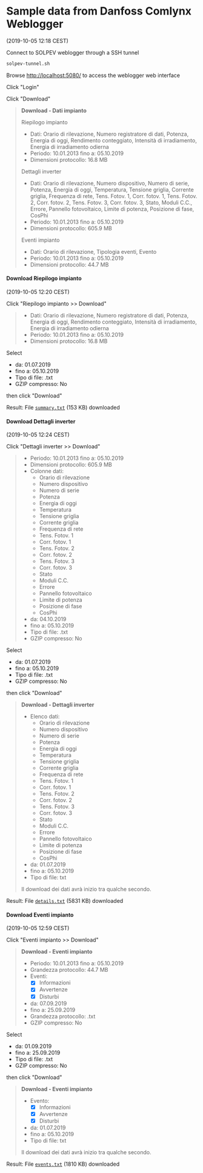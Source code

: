 # Sample data from Danfoss Comlynx Weblogger

(2019-10-05 12:18 CEST)

Connect to SOLPEV weblogger through a SSH tunnel

```bash
solpev-tunnel.sh
```

Browse <http://localhost:5080/> to access the weblogger web interface

Click "Login"

Click "Download"

> **Download - Dati impianto**
>
> Riepilogo impianto
>
> * Dati: Orario di rilevazione, Numero registratore di dati, Potenza,
>   Energia di oggi, Rendimento conteggiato, Intensità di irradiamento,
>   Energia di irradiamento odierna
> * Periodo: 10.01.2013 fino a: 05.10.2019
> * Dimensioni protocollo: 16.8 MB
>
> Dettagli inverter
>
> * Dati: Orario di rilevazione, Numero dispositivo, Numero di serie, Potenza,
>   Energia di oggi, Temperatura, Tensione griglia, Corrente griglia,
>   Frequenza di rete, Tens. Fotov. 1, Corr. fotov. 1, Tens. Fotov. 2,
>   Corr. fotov. 2, Tens. Fotov. 3, Corr. fotov. 3, Stato, Moduli C.C.,
>   Errore, Pannello fotovoltaico, Limite di potenza, Posizione di fase, CosPhi
> * Periodo: 10.01.2013 fino a: 05.10.2019
> * Dimensioni protocollo: 605.9 MB
> 
> Eventi impianto
>
> * Dati: Orario di rilevazione, Tipologia eventi, Evento
> * Periodo: 10.01.2013 fino a: 05.10.2019
> * Dimensioni protocollo:	44.7 MB


#### Download Riepilogo impianto

(2019-10-05 12:20 CEST)

Click "Riepilogo impianto >> Download"

> * Dati: Orario di rilevazione, Numero registratore di dati, Potenza,
>   Energia di oggi, Rendimento conteggiato, Intensità di irradiamento,
>   Energia di irradiamento odierna
> * Periodo: 10.01.2013 fino a: 05.10.2019
> * Dimensioni protocollo: 16.8 MB

Select

* da: 01.07.2019
* fino a: 05.10.2019
* Tipo di file: .txt
* GZIP compresso: No

then click "Download"

Result: File [`summary.txt`](summary.txt) (153 KB) downloaded


#### Download Dettagli inverter

(2019-10-05 12:24 CEST)

Click "Dettagli inverter >> Download"

> * Periodo:	10.01.2013 fino a: 05.10.2019
> * Dimensioni protocollo:	605.9 MB
> * Colonne dati:
>   - Orario di rilevazione
>   - Numero dispositivo
>   - Numero di serie
>   - Potenza
>   - Energia di oggi
>   - Temperatura
>   - Tensione griglia
>   - Corrente griglia
>   - Frequenza di rete
>   - Tens. Fotov. 1
>   - Corr. fotov. 1
>   - Tens. Fotov. 2
>   - Corr. fotov. 2
>   - Tens. Fotov. 3
>   - Corr. fotov. 3
>   - Stato
>   - Moduli C.C.
>   - Errore
>   - Pannello fotovoltaico
>   - Limite di potenza
>   - Posizione di fase
>   - CosPhi
> * da:	04.10.2019
> * fino a: 05.10.2019
> * Tipo di file: .txt
> * GZIP compresso: No

Select

* da: 01.07.2019
* fino a: 05.10.2019
* Tipo di file: .txt
* GZIP compresso: No

then click "Download"

> **Download - Dettagli inverter**
>
> * Elenco dati:
>   - Orario di rilevazione
>   - Numero dispositivo
>   - Numero di serie
>   - Potenza
>   - Energia di oggi
>   - Temperatura
>   - Tensione griglia
>   - Corrente griglia
>   - Frequenza di rete
>   - Tens. Fotov. 1
>   - Corr. fotov. 1
>   - Tens. Fotov. 2
>   - Corr. fotov. 2
>   - Tens. Fotov. 3
>   - Corr. fotov. 3
>   - Stato
>   - Moduli C.C.
>   - Errore
>   - Pannello fotovoltaico
>   - Limite di potenza
>   - Posizione di fase
>   - CosPhi
> * da:	01.07.2019
> * fino a: 05.10.2019
> * Tipo di file: txt
>
> Il download dei dati avrà inizio tra qualche secondo.

Result: File [`details.txt`](details.txt) (5831 KB) downloaded


#### Download Eventi impianto

(2019-10-05 12:59 CEST)

Click "Eventi impianto >> Download"

> **Download - Eventi impianto**
>
> * Periodo: 10.01.2013 fino a: 05.10.2019
> * Grandezza protocollo: 44.7 MB
> * Eventi:
>   - [x] Informazioni
>   - [x] Avvertenze
>   - [x] Disturbi
> * da:	07.09.2019
> * fino a: 25.09.2019
> * Grandezza protocollo: .txt
> * GZIP compresso: No

Select

* da: 01.09.2019
* fino a: 25.09.2019
* Tipo di file: .txt
* GZIP compresso: No

then click "Download"

> **Download - Eventi impianto**
>
> * Evento:
>   - [x] Informazioni
>   - [x] Avvertenze
>   - [x] Disturbi
> * da:	01.07.2019
> * fino a: 05.10.2019
> * Tipo di file: txt
>
> Il download dei dati avrà inizio tra qualche secondo.

Result: File [`events.txt`](events.txt) (1810 KB) downloaded

<!-- EOF -->
